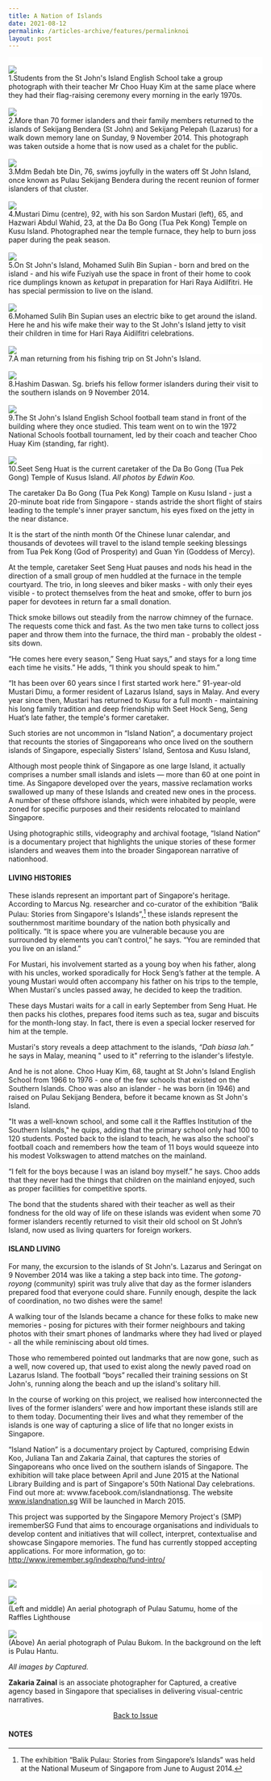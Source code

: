 ```yaml
---
title: A Nation of Islands
date: 2021-08-12
permalink: /articles-archive/features/permalinknoi
layout: post
---
```

<div style="background-color: white;">
<br>
<img src="\images\vol-10-issue-4\nationofisland\StJohn_KenanganManis_CA34821.jpg">
	</div>
1.Students from the St John's Island English School take a group photograph with their teacher Mr Choo Huay Kim at the same place where they had their flag-raising ceremony every morning in the early 1970s. 

<div style="background-color: white;">
<br>
<img src="\images\vol-10-issue-4\nationofisland\StJohn_KenanganManis_CA34961.jpg">
	</div>
2.More than 70 former islanders and their family members returned to the islands of Sekijang Bendera (St John) and Sekijang Pelepah (Lazarus) for a walk down memory lane on Sunday, 9 November 2014. This photograph was taken outside a home that is now used as a chalet for the public. 

<div style="background-color: white;">
<br>
<img src="\images\vol-10-issue-4\nationofisland\MdmBedah_Stjohn_CA34927.jpg">
	</div>
3.Mdm Bedah bte Din, 76, swims joyfully in the waters off St John Island, once known as Pulau Sekijang Bendera during the recent reunion of former islanders of that cluster. 

<div style="background-color: white;">
<br>
<img src="\images\vol-10-issue-4\nationofisland\Mustari_and_son.jpg">
	</div>
4.Mustari Dimu (centre), 92, with his son Sardon Mustari (left), 65, and Hazwari Abdul Wahid, 23, at the Da Bo Gong (Tua Pek Kong) Temple on Kusu Island. Photographed near the temple furnace, they help to burn joss paper during the peak season. 

<div style="background-color: white;">
<br>
<img src="\images\vol-10-issue-4\nationofisland\StJohn_CA30014.jpg">
	</div>
5.On St John's Island, Mohamed Sulih Bin Supian - born and bred on the island - and his wife Fuziyah use the space in front of their home to cook rice dumplings known as <i>ketupat</i> in preparation for Hari Raya Aidilfitri. He has special permission to live on the island.

<div style="background-color: white;">
<br>
<img src="\images\vol-10-issue-4\nationofisland\StJohn_CA30074.jpg">
	</div>
6.Mohamed Sulih Bin Supian uses an electric bike to get around the island. Here he and his wife make their way to the St John's Island jetty to visit their children in time for Hari Raya Aidilfitri celebrations. 

<div style="background-color: white;">
<br>
<img src="\images\vol-10-issue-4\nationofisland\StJohn_CA34740.jpg">
	</div>
7.A man returning from his fishing trip on St John's Island. 

<div style="background-color: white;">
<br>
<img src="\images\vol-10-issue-4\nationofisland\StJohn_KenanganManis_CA34685.jpg">
	</div>
8.Hashim Daswan. Sg. briefs his fellow former islanders during their visit to the southern islands on 9 November 2014.

<div style="background-color: white;">
<br>
<img src="\images\vol-10-issue-4\nationofisland\SoccerBoys.jpg">
	</div>
9.The St John's Island English School football team stand in front of the building where they once studied. This team went on to win the 1972 National Schools football tournament, led by their coach and teacher Choo Huay Kim (standing, far right). 

<div style="background-color: white;">
<br>
<img src="\images\vol-10-issue-4\nationofisland\Seet_Seng_Huat.jpg">
	</div>
10.Seet Seng Huat is the current caretaker of the Da Bo Gong (Tua Pek Gong) Temple of Kusus Island.
<i>All photos by Edwin Koo.</i>

The caretaker Da Bo Gong (Tua Pek Kong) Tample on Kusu Island - just a 20-minute boat ride from Singapore - stands astride the short flight of stairs leading to the temple's inner prayer sanctum, his eyes fixed on the jetty in the near distance. 

It is the start of the ninth month Of the Chinese lunar calendar, and thousands of devotees will travel to the island temple seeking blessings 
from Tua Pek Kong (God of Prosperity) and Guan Yin (Goddess of Mercy). 

At the temple, caretaker Seet Seng Huat pauses and nods his head in the direction of a small group of men huddled at the furnace in the temple courtyard. The trio, in long sleeves and biker masks - with only their eyes visible - to protect themselves from the heat and smoke, offer to burn jos paper for devotees in return far a small donation. 

Thick smoke billows out steadily from the narrow chimney of the furnace. The requests come thick and fast. As the two men take turns to collect joss paper and throw them into the furnace, the third man - probably the oldest - sits down. 

“He comes here every season,” Seng Huat says,” and stays for a long time each time he visits.” He adds, “I think you should speak to him.” 

“It has been over 60 years since I first started work here.” 91-year-old Mustari Dimu, a former resident of Lazarus Island, says in Malay. And every year since then, Mustari has returned to Kusu for a full month - maintaining his long family tradition and deep friendship with Seet Hock Seng, Seng Huat’s late father, the temple's former caretaker. 

Such stories are not uncommon in “Island Nation”, a documentary project that recounts the stories of Singaporeans who once lived on the southern islands of Singapore, especially Sisters' Island, Sentosa and Kusu Island, 

Although most people think of Singapore as one large Island, it actually comprises a number small islands and islets — more than 60 at one point in time. As Singapore developed over the years, massive reclamation works swallowed up many of these Islands and created new ones in the process. A number of these offshore islands, which were inhabited by people, were zoned for specific purposes and their residents relocated to mainland Singapore. 

Using photographic stills, videography and archival footage, “Island Nation” is a documentary project that highlights the unique stories of these former islanders and weaves them into the broader Singaporean narrative of nationhood. 

#### **LIVING HISTORIES** 

These islands represent an important part of Singapore's heritage. According to Marcus Ng. researcher and co-curator of the exhibition “Balik Pulau: Stories from Singapore's Islands”,[^1] these islands represent the southernmost maritime boundary of the nation both physically and politically. “It is space where you are vulnerable because you are surrounded by elements you can’t control,” he says. “You are reminded that you live on an island.” 

For Mustari, his involvement started as a young boy when his father, along with his uncles, worked sporadically for Hock Seng’s father at the temple. A young Mustari would often accompany his father on his trips to the temple, When Mustari's uncles passed away, he decided to keep the tradition. 

These days Mustari waits for a call in early September from Seng Huat. He then packs his clothes, prepares food items such as tea, sugar and biscuits for the month-long stay. In fact, there is even a special locker reserved for him at the temple. 

Mustari's story reveals a deep attachment to the islands, <i>“Dah biasa lah.”</i> he says in Malay, meaninq " used to it" referring to the islander's lifestyle. 

And he is not alone. Choo Huay Kim, 68, taught at St John's Island English School from 1966 to 1976 - one of the few schools that existed on the Southern Islands. Choo was also an islander - he was born (in 1946) and raised on Pulau Sekijang Bendera, before it became known as St John's Island. 

"It was a well-known school, and some call it the Raffles Institution of the Southern Islands," he quips, adding that the primary school only had 100 to 120 students. Posted back to the island to teach, he was also the school's football coach and remembers how the team of 11 boys would squeeze into his modest Volkswagen to attend matches on the mainland. 

“I felt for the boys because I was an island boy myself.” he says. Choo adds that they never had the things that children on the mainland enjoyed, such as proper facilities for competitive sports. 

The bond that the students shared with their teacher as well as their fondness for the old way of life on these islands was evident when some 70 former islanders recently returned to visit their old school on St John’s Island, now used as living quarters for foreign workers. 

#### **ISLAND LIVING** 

For many, the excursion to the islands of St John's. Lazarus and Seringat on 9 November 2014 was like a taking a step back into time. The <i>gotong-royong</i> (community) spirit was truly alive that day as the former islanders prepared food that everyone could share. Funnily enough, despite the lack of coordination, no two dishes were the same! 

A walking tour of the Islands became a chance for these folks to make new memories - posing for pictures with their former neighbours and taking photos with their smart phones of landmarks where they had lived or played - all the while reminiscing about old times. 

Those who remembered pointed out landmarks that are now gone, such as a well, now covered up, that used to exist along the newly paved road on Lazarus Island. The football “boys” recalled their training sessions on St John's, running along the beach and up the island's solitary hill. 

In the course of working on this project, we realised how interconnected the lives of the former islanders’ were and how important these islands still are to them today. Documenting their lives and what they remember of the islands is one way of capturing a slice of life that no longer exists in Singapore. 

“Island Nation” is a documentary project by Captured, comprising Edwin Koo, Juliana Tan and Zakaria Zainal, that captures the stories of Singaporeans who once lived on the southern islands of Singapore. The exhibition will take place between April and June 2015 at the National Library Building and is part of Singapore's 50th National Day celebrations. Find out more at: wvww.facebook.com/islandnationsg. The website www.islandnation.sg Will be launched in March 2015.

This project was supported by the Singapore Memory Project's (SMP) irememberSG Fund that aims to encourage organisations and individuals to develop content and initiatives that will collect, interpret, contextualise and showcase Singapore memories. The fund has currently stopped accepting applications. For more information, go to: http://www.iremember.sg/indexphp/fund-intro/ 

<div style="background-color: white;">
<br>
<img src="\images\vol-10-issue-4\nationofisland\Island_Nation_Singapore_Satumu_Raffles_Lighthouse_G0010201.jpg">
	</div>
	<div style="background-color: white;">
<br>
<img src="\images\vol-10-issue-4\nationofisland\Island_Nation_Singapore_Satumu_Raffles_Lighthouse_G0020354.jpg">
	</div>
(Left and middle) An aerial photograph of Pulau Satumu, home of the Raffles Lighthouse 

<div style="background-color: white;">
<br>
<img src="\images\vol-10-issue-4\nationofisland\Island_Nation_Singapore_Bukom_G0020334.jpg">
	</div>
(Above) An aerial photograph of Pulau Bukom. In the background on the left is Pulau Hantu. 

<i>All images by Captured.</i> 

**Zakaria Zainal** is an associate photographer for Captured, a creative agency based in Singapore that specialises in delivering visual-centric narratives. 

<a href="https://nlb-ba-staging.netlify.app/vol-16/issue-3/oct-dec-2020/"><center>Back to Issue</center></a>

#### **NOTES**

[^1]: The exhibition “Balik Pulau: Stories from Singapore’s Islands” was held at the National Museum of Singapore from June to August 2014.